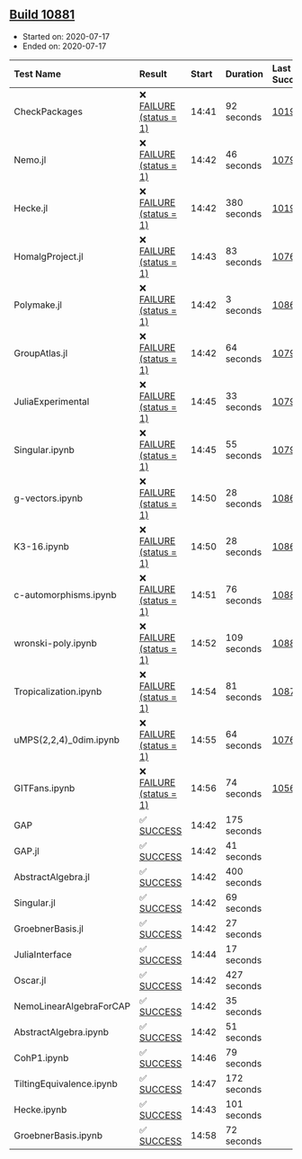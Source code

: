 ## [Build 10881](https://oscarci.mathematik.uni-kl.de/job/oscar/10881/)

* Started on: 2020-07-17
* Ended on: 2020-07-17

| Test Name    | Result | Start | Duration | Last Success | First Failure |
|:-------------|:-------|:------|:---------|:-------------|:--------------|
| CheckPackages | ❌ [FAILURE (status = 1)](https://oscarci.mathematik.uni-kl.de/job/oscar/10881/artifact/logs/build-10881/CheckPackages.log) | 14:41 | 92 seconds | [10197](https://oscarci.mathematik.uni-kl.de/job/oscar/10197/) | [10198](https://oscarci.mathematik.uni-kl.de/job/oscar/10198/) |
| Nemo.jl | ❌ [FAILURE (status = 1)](https://oscarci.mathematik.uni-kl.de/job/oscar/10881/artifact/logs/build-10881/Nemo.jl.log) | 14:42 | 46 seconds | [10790](https://oscarci.mathematik.uni-kl.de/job/oscar/10790/) | [10791](https://oscarci.mathematik.uni-kl.de/job/oscar/10791/) |
| Hecke.jl | ❌ [FAILURE (status = 1)](https://oscarci.mathematik.uni-kl.de/job/oscar/10881/artifact/logs/build-10881/Hecke.jl.log) | 14:42 | 380 seconds | [10197](https://oscarci.mathematik.uni-kl.de/job/oscar/10197/) | [10198](https://oscarci.mathematik.uni-kl.de/job/oscar/10198/) |
| HomalgProject.jl | ❌ [FAILURE (status = 1)](https://oscarci.mathematik.uni-kl.de/job/oscar/10881/artifact/logs/build-10881/HomalgProject.jl.log) | 14:43 | 83 seconds | [10765](https://oscarci.mathematik.uni-kl.de/job/oscar/10765/) | [10766](https://oscarci.mathematik.uni-kl.de/job/oscar/10766/) |
| Polymake.jl | ❌ [FAILURE (status = 1)](https://oscarci.mathematik.uni-kl.de/job/oscar/10881/artifact/logs/build-10881/Polymake.jl.log) | 14:42 | 3 seconds | [10862](https://oscarci.mathematik.uni-kl.de/job/oscar/10862/) | [10863](https://oscarci.mathematik.uni-kl.de/job/oscar/10863/) |
| GroupAtlas.jl | ❌ [FAILURE (status = 1)](https://oscarci.mathematik.uni-kl.de/job/oscar/10881/artifact/logs/build-10881/GroupAtlas.jl.log) | 14:42 | 64 seconds | [10790](https://oscarci.mathematik.uni-kl.de/job/oscar/10790/) | [10791](https://oscarci.mathematik.uni-kl.de/job/oscar/10791/) |
| JuliaExperimental | ❌ [FAILURE (status = 1)](https://oscarci.mathematik.uni-kl.de/job/oscar/10881/artifact/logs/build-10881/JuliaExperimental.log) | 14:45 | 33 seconds | [10790](https://oscarci.mathematik.uni-kl.de/job/oscar/10790/) | [10791](https://oscarci.mathematik.uni-kl.de/job/oscar/10791/) |
| Singular.ipynb | ❌ [FAILURE (status = 1)](https://oscarci.mathematik.uni-kl.de/job/oscar/10881/artifact/logs/build-10881/Singular.ipynb.log) | 14:45 | 55 seconds | [10790](https://oscarci.mathematik.uni-kl.de/job/oscar/10790/) | [10791](https://oscarci.mathematik.uni-kl.de/job/oscar/10791/) |
| g-vectors.ipynb | ❌ [FAILURE (status = 1)](https://oscarci.mathematik.uni-kl.de/job/oscar/10881/artifact/logs/build-10881/g-vectors.ipynb.log) | 14:50 | 28 seconds | [10862](https://oscarci.mathematik.uni-kl.de/job/oscar/10862/) | [10863](https://oscarci.mathematik.uni-kl.de/job/oscar/10863/) |
| K3-16.ipynb | ❌ [FAILURE (status = 1)](https://oscarci.mathematik.uni-kl.de/job/oscar/10881/artifact/logs/build-10881/K3-16.ipynb.log) | 14:50 | 28 seconds | [10862](https://oscarci.mathematik.uni-kl.de/job/oscar/10862/) | [10863](https://oscarci.mathematik.uni-kl.de/job/oscar/10863/) |
| c-automorphisms.ipynb | ❌ [FAILURE (status = 1)](https://oscarci.mathematik.uni-kl.de/job/oscar/10881/artifact/logs/build-10881/c-automorphisms.ipynb.log) | 14:51 | 76 seconds | [10880](https://oscarci.mathematik.uni-kl.de/job/oscar/10880/) | [10881](https://oscarci.mathematik.uni-kl.de/job/oscar/10881/) |
| wronski-poly.ipynb | ❌ [FAILURE (status = 1)](https://oscarci.mathematik.uni-kl.de/job/oscar/10881/artifact/logs/build-10881/wronski-poly.ipynb.log) | 14:52 | 109 seconds | [10880](https://oscarci.mathematik.uni-kl.de/job/oscar/10880/) | [10881](https://oscarci.mathematik.uni-kl.de/job/oscar/10881/) |
| Tropicalization.ipynb | ❌ [FAILURE (status = 1)](https://oscarci.mathematik.uni-kl.de/job/oscar/10881/artifact/logs/build-10881/Tropicalization.ipynb.log) | 14:54 | 81 seconds | [10874](https://oscarci.mathematik.uni-kl.de/job/oscar/10874/) | [10875](https://oscarci.mathematik.uni-kl.de/job/oscar/10875/) |
| uMPS(2,2,4)_0dim.ipynb | ❌ [FAILURE (status = 1)](https://oscarci.mathematik.uni-kl.de/job/oscar/10881/artifact/logs/build-10881/uMPS-2-2-4-_0dim.ipynb.log) | 14:55 | 64 seconds | [10765](https://oscarci.mathematik.uni-kl.de/job/oscar/10765/) | [10766](https://oscarci.mathematik.uni-kl.de/job/oscar/10766/) |
| GITFans.ipynb | ❌ [FAILURE (status = 1)](https://oscarci.mathematik.uni-kl.de/job/oscar/10881/artifact/logs/build-10881/GITFans.ipynb.log) | 14:56 | 74 seconds | [10566](https://oscarci.mathematik.uni-kl.de/job/oscar/10566/) | [10567](https://oscarci.mathematik.uni-kl.de/job/oscar/10567/) |
| GAP | ✅ [SUCCESS](https://oscarci.mathematik.uni-kl.de/job/oscar/10881/artifact/logs/build-10881/GAP.log) | 14:42 | 175 seconds |  |  |
| GAP.jl | ✅ [SUCCESS](https://oscarci.mathematik.uni-kl.de/job/oscar/10881/artifact/logs/build-10881/GAP.jl.log) | 14:42 | 41 seconds |  |  |
| AbstractAlgebra.jl | ✅ [SUCCESS](https://oscarci.mathematik.uni-kl.de/job/oscar/10881/artifact/logs/build-10881/AbstractAlgebra.jl.log) | 14:42 | 400 seconds |  |  |
| Singular.jl | ✅ [SUCCESS](https://oscarci.mathematik.uni-kl.de/job/oscar/10881/artifact/logs/build-10881/Singular.jl.log) | 14:42 | 69 seconds |  |  |
| GroebnerBasis.jl | ✅ [SUCCESS](https://oscarci.mathematik.uni-kl.de/job/oscar/10881/artifact/logs/build-10881/GroebnerBasis.jl.log) | 14:42 | 27 seconds |  |  |
| JuliaInterface | ✅ [SUCCESS](https://oscarci.mathematik.uni-kl.de/job/oscar/10881/artifact/logs/build-10881/JuliaInterface.log) | 14:44 | 17 seconds |  |  |
| Oscar.jl | ✅ [SUCCESS](https://oscarci.mathematik.uni-kl.de/job/oscar/10881/artifact/logs/build-10881/Oscar.jl.log) | 14:42 | 427 seconds |  |  |
| NemoLinearAlgebraForCAP | ✅ [SUCCESS](https://oscarci.mathematik.uni-kl.de/job/oscar/10881/artifact/logs/build-10881/NemoLinearAlgebraForCAP.log) | 14:42 | 35 seconds |  |  |
| AbstractAlgebra.ipynb | ✅ [SUCCESS](https://oscarci.mathematik.uni-kl.de/job/oscar/10881/artifact/logs/build-10881/AbstractAlgebra.ipynb.log) | 14:42 | 51 seconds |  |  |
| CohP1.ipynb | ✅ [SUCCESS](https://oscarci.mathematik.uni-kl.de/job/oscar/10881/artifact/logs/build-10881/CohP1.ipynb.log) | 14:46 | 79 seconds |  |  |
| TiltingEquivalence.ipynb | ✅ [SUCCESS](https://oscarci.mathematik.uni-kl.de/job/oscar/10881/artifact/logs/build-10881/TiltingEquivalence.ipynb.log) | 14:47 | 172 seconds |  |  |
| Hecke.ipynb | ✅ [SUCCESS](https://oscarci.mathematik.uni-kl.de/job/oscar/10881/artifact/logs/build-10881/Hecke.ipynb.log) | 14:43 | 101 seconds |  |  |
| GroebnerBasis.ipynb | ✅ [SUCCESS](https://oscarci.mathematik.uni-kl.de/job/oscar/10881/artifact/logs/build-10881/GroebnerBasis.ipynb.log) | 14:58 | 72 seconds |  |  |
